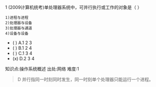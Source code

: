 1
(2009计算机统考)单处理器系统中，可并行执行或工作的对象是（ ）
```
1)进程与进程
2)处理器与设备
3)处理器与通道
4)设备与设备
```
- ( ) A.1 2 3
- ( ) B.1 2 4
- ( ) C.1 3 4
- (x) D.2 3 4

知识点:操作系统概述
出处:网络
难度:1
> D 并行指同一时刻同时发生，同一时刻单个处理器只能运行一个进程。
